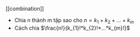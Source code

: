 [[combination]]
- Chia n thành m tập sao cho
$n = k_{1}+k_{2}+...+k_{m}$
- Cách chia
$\frac{n!}{k_{1}!*k_{2}!*...*k_{m}!}$